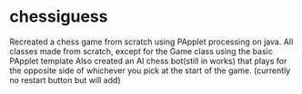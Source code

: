 # chessiguess
Recreated a chess game from scratch using PApplet processing on java. 
All classes made from scratch, except for the Game class using the basic PApplet template
Also created an AI chess bot(still in works) that plays for the opposite side of whichever you pick at the start of the game.
(currently no restart button but will add)
